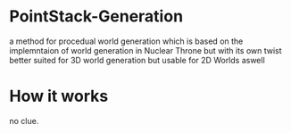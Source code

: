 # PointStack-Generation
a method for procedual world generation which is based on the implemntaion of world generation in Nuclear Throne but with its own twist better suited for 3D world generation but usable for 2D Worlds aswell
# How it works
no clue.
